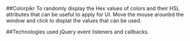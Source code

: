 ##Colorpikr
To randomly display the Hex values of colors and their HSL attributes that can be useful to apply for UI.
Move the mouse arounbd the window and click to displat the values that can be used.

##Technologies used
jQuery event listeners and callbacks.
